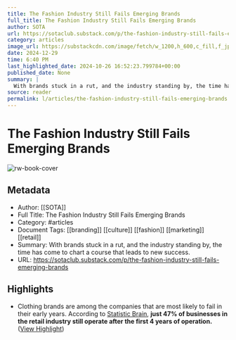 ```yaml
---
title: The Fashion Industry Still Fails Emerging Brands
full_title: The Fashion Industry Still Fails Emerging Brands
author: SOTA
url: https://sotaclub.substack.com/p/the-fashion-industry-still-fails-emerging-brands
category: articles
image_url: https://substackcdn.com/image/fetch/w_1200,h_600,c_fill,f_jpg,q_auto:good,fl_progressive:steep,g_auto/https%3A%2F%2Fsubstack-post-media.s3.amazonaws.com%2Fpublic%2Fimages%2Fbb44b8ab-ed9b-4787-8620-9e3af6bf4e85_1456x1048.gif
date: 2024-12-29
time: 6:40 PM
last_highlighted_date: 2024-10-26 16:52:23.799784+00:00
published_date: None
summary: |
  With brands stuck in a rut, and the industry standing by, the time has come to chart a course that leads to new success.
source: reader
permalink: l/articles/the-fashion-industry-still-fails-emerging-brands
---
```

# The Fashion Industry Still Fails Emerging Brands

![rw-book-cover](https://substackcdn.com/image/fetch/w_1200,h_600,c_fill,f_jpg,q_auto:good,fl_progressive:steep,g_auto/https%3A%2F%2Fsubstack-post-media.s3.amazonaws.com%2Fpublic%2Fimages%2Fbb44b8ab-ed9b-4787-8620-9e3af6bf4e85_1456x1048.gif)

## Metadata
- Author: [[SOTA]]
- Full Title: The Fashion Industry Still Fails Emerging Brands
- Category: #articles
- Document Tags: [[branding]] [[culture]] [[fashion]] [[marketing]] [[retail]] 
- Summary: With brands stuck in a rut, and the industry standing by, the time has come to chart a course that leads to new success.
- URL: https://sotaclub.substack.com/p/the-fashion-industry-still-fails-emerging-brands

## Highlights
- Clothing brands are among the companies that are most likely to fail in their early years. According to [Statistic Brain](https://www.statisticbrain.com/startup-failure-by-industry/), **just 47% of businesses in the retail industry still operate after the first 4 years of operation.** ([View Highlight](https://read.readwise.io/read/01jb4vwhbh5pszjksprqk6p034))


